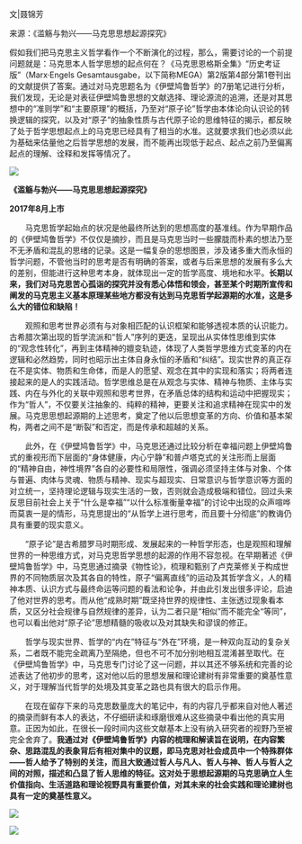 文|聂锦芳

来源：《滥觞与勃兴——马克思思想起源探究》　

假如我们把马克思主义哲学看作一个不断演化的过程，那么，需要讨论的一个前提问题就是：马克思本人哲学思想的起点何在？《马克思恩格斯全集》“历史考证版”（Marx·Engels Gesamtausgabe，以下简称MEGA）第2版第4部分第1卷刊出的文献提供了答案。通过对马克思题名为《伊壁鸠鲁哲学》的7册笔记进行分析，我们发现，无论是对表征伊壁鸠鲁思想的文献选择、理论源流的追溯，还是对其思想中的“准则学”和“主要原理”的概括，乃至对“原子论”哲学由本体论向认识论的转换逻辑的探究，以及对“原子”的抽象性质与古代原子论的思维特征的揭示，都反映了处于哲学思想起点上的马克思已经具有了相当的水准。这就要求我们也必须以此为基础来估量他之后哲学思想的发展，而不能再出现低于起点、起点之前乃至偏离起点的理解、诠释和发挥等情况了。 

![](http://mmbiz.qpic.cn/mmbiz_jpg/bmxg8ialh5oPic1PWOXRaWwibTbMPOmwiaueXhypjic7icPyg3LnrmvtvvF2cDcmQD3auLjlAYky3iaavG6m3BP8iaibcicg/0?wx_fmt=jpeg)

**《滥觞与勃兴——马克思思想起源探究》**

**2017年8月上市**

　　马克思哲学起始点的状况是他最终所达到的思想高度的基准线。作为早期作品的《伊壁鸠鲁哲学》不仅仅是摘抄，而且是马克思当时一些朦胧而朴素的想法乃至不无矛盾和混乱的思绪的记录。这是一幅复杂的思想图景，涉及诸多重大而永恒的哲学问题，不管他当时的思考是否有明确的答案，或者与后来思想的发展有多么大的差别，但能进行这种思考本身，就体现出一定的哲学高度、境地和水平。**长期以来，我们对马克思苦心孤诣的探究并没有悉心体悟和领会，甚至某个时期所宣传和阐发的马克思主义基本原理某些地方都没有达到马克思哲学起源期的水准，这是多么大的错位和缺陷！**  

　　观照和思考世界必须有与对象相匹配的认识框架和能够透视本质的认识能力。古希腊次第出现的哲学流派和“哲人”序列的更迭，呈现出从实体性思维到实体的“观念性转化”，再到主体精神的嬗变轨迹，体现了人类哲学思维方式变革的内在逻辑和必然趋势，同时也昭示出主体自身永恒的矛盾和“纠结”。现实世界的真正存在不是实体、物质和生命体，而是人的愿望、观念在其中的实现和落实；将两者连接起来的是人的实践活动。哲学思维总是在从观念与实体、精神与物质、主体与实践、内在与外化的关联中观照和思考世界，在矛盾总体的结构和运动中把握现实；作为“哲人”，不仅要关注抽象的、纯粹的精神，更要关注和追求精神在现实中的发展。马克思思想起源期的上述思考，奠定了他以后思想变革的方向、价值和基本架构，两者之间不是“断裂”和否定，而是传承和超越的关系。 

  
　　此外，在《伊壁鸠鲁哲学》中，马克思还通过比较分析在幸福问题上伊壁鸠鲁式的重视形而下层面的“身体健康，内心宁静”和普卢塔克式的关注形而上层面的“精神自由，神性境界”各自的必要性和局限性，强调必须坚持主体与对象、个体与普遍、肉体与灵魂、物质与精神、现实与超现实、日常意识与哲学意识等方面的对立统一，坚持理论逻辑与现实生活的一致，否则就会造成极端和错位。回过头来反思目前社会上关于“什么是幸福”“以什么标准衡量幸福”的讨论中出现的众声喧哗而莫衷一是的情形，马克思提出的“从哲学上进行思考，而且要十分彻底”的教诲仍具有重要的现实意义。 

  
　　“原子论”是古希腊罗马时期形成、发展起来的一种哲学形态，也是观照和理解世界的一种思维方式，对马克思哲学思想的起源的作用不容忽视。在早期著述《伊壁鸠鲁哲学》中，马克思通过摘录《物性论》，梳理和甄别了卢克莱修关于构成世界的不同物质层次及其各自的特性，原子“偏离直线”的运动及其哲学含义，人的精神本质、认识方式与最终命运等问题的看法和论争，并由此引发出很多评论，启迪了他对世界的思考。而从他“成熟时期”既坚持世界的规律性、主张透过现象看本质，又区分社会规律与自然规律的差异，认为二者只是“相似”而不能完全“等同”，也可以看出他对“原子论”思想精髓的吸收以及对其缺失和谬误的修正。 

  
　　哲学与现实世界、哲学的“内在”特征与“外在”环境，是一种双向互动的复杂关系，二者既不能完全疏离乃至隔绝，但也不可不加分别地相互混淆甚至取代。在《伊壁鸠鲁哲学》中，马克思专门讨论了这一问题，并以其还不够系统和完善的论述表达了他初步的思考，这对他以后的思想发展和理论建树有非常重要的奠基性意义，对于理解当代哲学的处境及其变革之路也具有很大的启示作用。 

  
　　在现在留存下来的马克思数量庞大的笔记中，有的内容几乎都来自对他人著述的摘录而鲜有本人的表达，不仔细研读和琢磨很难从这些摘录中看出他的真实用意。正因为如此，在很长一段时间内这些文献基本上没有纳入研究者的视野乃至被完全舍弃了。**我通过对《伊壁鸠鲁哲学》内容的梳理和解读旨在说明，在内容繁杂、思路混乱的表象背后有相对集中的议题，即马克思对社会成员中一个特殊群体——哲人给予了特别的关注，而且大致通过哲人与凡人、哲人与神、哲人与哲人之间的对照，描述和凸显了哲人思维的特征。这对处于思想起源期的马克思确立人生价值指向、生活道路和理论视野具有重要价值，对其未来的社会实践和理论建树也具有一定的奠基性意义。**    

![](http://mmbiz.qpic.cn/mmbiz/bmxg8ialh5oPARmIaAp1ebqicibBCnqthOjWj6Kns4u9EuaH00DafUdnlR8zp5JyUhAAg0AIRfQfrG5R3cTVQ3f5w/640?)

![](http://mmbiz.qpic.cn/mmbiz/bmxg8ialh5oOsevGEKJtLADCQahMMWPuwwUaWn8THfunWnXKpGbTYA5H0bSmX09mic2UyAbHyAcX3GvYuYPG2FZg/640?)